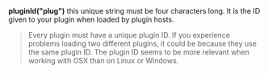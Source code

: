 <a name="pluginId"><h3 style="padding-top: 40px; margin-top: 40px;"></h3></a>
**pluginId("plug")** this unique string must be four characters long. It is the ID given to your plugin when loaded by plugin hosts. 

>Every plugin must have a unique plugin ID. If you experience problems loading two different plugins, it could be because they use the same plugin ID. The plugin ID seems to be more relevant when working with OSX than on Linux or Windows.  